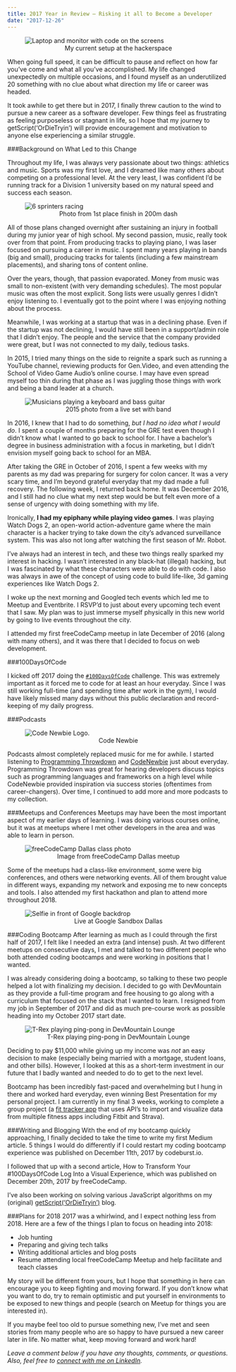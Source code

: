 ```yaml
---
title: 2017 Year in Review — Risking it all to Become a Developer
date: "2017-12-26"
---
```


<figure>
  <img src="./dm-setup.jpeg" alt="Laptop and monitor with code on the screens"/>
  <figcaption style="text-align: center">My current setup at the hackerspace</figcaption>
</figure>

When going full speed, it can be difficult to pause and reflect on how far you’ve come and what all you’ve accomplished. My life changed unexpectedly on multiple occasions, and I found myself as an underutilized 20 something with no clue about what direction my life or career was headed.

It took awhile to get there but in 2017, I finally threw caution to the wind to pursue a new career as a software developer. Few things feel as frustrating as feeling purposeless or stagnant in life, so I hope that my journey to getScript(‘OrDieTryin’) will provide encouragement and motivation to anyone else experiencing a similar struggle.

###Background on What Led to this Change

Throughout my life, I was always very passionate about two things: athletics and music. Sports was my first love, and I dreamed like many others about competing on a professional level. At the very least, I was confident I’d be running track for a Division 1 university based on my natural speed and success each season.

<figure>
  <img src="./track.jpeg" alt="6 sprinters racing"/>
  <figcaption style="text-align: center">Photo from 1st place finish in 200m dash</figcaption>
</figure>

All of those plans changed overnight after sustaining an injury in football during my junior year of high school. My second passion, music, really took over from that point. From producing tracks to playing piano, I was laser focused on pursuing a career in music. I spent many years playing in bands (big and small), producing tracks for talents (including a few mainstream placements), and sharing tons of content online.

Over the years, though, that passion evaporated. Money from music was small to non-existent (with very demanding schedules). The most popular music was often the most explicit. Song lists were usually genres I didn’t enjoy listening to. I eventually got to the point where I was enjoying nothing about the process.

Meanwhile, I was working at a startup that was in a declining phase. Even if the startup was not declining, I would have still been in a support/admin role that I didn’t enjoy. The people and the service that the company provided were great, but I was not connected to my daily, tedious tasks.

In 2015, I tried many things on the side to reignite a spark such as running a YouTube channel, reviewing products for Gen.Video, and even attending the School of Video Game Audio’s online course. I may have even spread myself too thin during that phase as I was juggling those things with work and being a band leader at a church.

<figure>
  <img src="./keys.jpeg" alt="Musicians playing a keyboard and bass guitar"/>
  <figcaption style="text-align: center">2015 photo from a live set with band</figcaption>
</figure>

In 2016, I knew that I had to do something, <em>but I had no idea what I would do</em>. I spent a couple of months preparing for the GRE test even though I didn’t know what I wanted to go back to school for. I have a bachelor’s degree in business administration with a focus in marketing, but I didn’t envision myself going back to school for an MBA.

After taking the GRE in October of 2016, I spent a few weeks with my parents as my dad was preparing for surgery for colon cancer. It was a very scary time, and I’m beyond grateful everyday that my dad made a full recovery. The following week, I returned back home. It was December 2016, and I still had no clue what my next step would be but felt even more of a sense of urgency with doing something with my life.

Ironically, <strong>I had my epiphany while playing video games</strong>. I was playing Watch Dogs 2, an open-world action-adventure game where the main character is a hacker trying to take down the city’s advanced surveillance system. This was also not long after watching the first season of Mr. Robot.

I’ve always had an interest in tech, and these two things really sparked my interest in hacking. I wasn’t interested in any black-hat (illegal) hacking, but I was fascinated by what these characters were able to do with code. I also was always in awe of the concept of using code to build life-like, 3d gaming experiences like Watch Dogs 2.

I woke up the next morning and Googled tech events which led me to Meetup and Eventbrite. I RSVP’d to just about every upcoming tech event that I saw. My plan was to just immerse myself physically in this new world by going to live events throughout the city.

I attended my first freeCodeCamp meetup in late December of 2016 (along with many others), and it was there that I decided to focus on web development.

###100DaysOfCode

I kicked off 2017 doing the <a href="https://github.com/MightyJoeW/100-Days-of-Code" target="_blank" rel="noopener noreferrer">```#100DaysOfCode```</a> challenge. This was extremely important as it forced me to code for at least an hour everyday. Since I was still working full-time (and spending time after work in the gym), I would have likely missed many days without this public declaration and record-keeping of my daily progress.

###Podcasts
<figure>
  <img src="./code-newbie-logo.jpeg" alt="Code Newbie Logo."/>
  <figcaption style="text-align: center">Code Newbie</figcaption>
</figure>

Podcasts almost completely replaced music for me for awhile. I started listening to <a href="https://www.programmingthrowdown.com/" target="_blank" rel="noopener noreferrer">Programming Throwdown</a> and <a href="https://www.codenewbie.org/" target="_blank" rel="noopener noreferrer">CodeNewbie</a> just about everyday. Programming Throwdown was great for hearing developers discuss topics such as programming languages and frameworks on a high level while CodeNewbie provided inspiration via success stories (oftentimes from career-changers). Over time, I continued to add more and more podcasts to my collection.

###Meetups and Conferences
Meetups may have been the most important aspect of my earlier days of learning. I was doing various courses online, but it was at meetups where I met other developers in the area and was able to learn in person.

<figure>
  <img src="./fccd.jpeg" alt="freeCodeCamp Dallas class photo"/>
  <figcaption style="text-align: center">Image from freeCodeCamp Dallas meetup</figcaption>
</figure>

Some of the meetups had a class-like environment, some were big conferences, and others were networking events. All of them brought value in different ways, expanding my network and exposing me to new concepts and tools. I also attended my first hackathon and plan to attend more throughout 2018.

<figure>
  <img src="./google-sandbox.jpeg" alt="Selfie in front of Google backdrop"/>
  <figcaption style="text-align: center">Live at Google Sandbox Dallas</figcaption>
</figure>

###Coding Bootcamp
After learning as much as I could through the first half of 2017, I felt like I needed an extra (and intense) push. At two different meetups on consecutive days, I met and talked to two different people who both attended coding bootcamps and were working in positions that I wanted.

I was already considering doing a bootcamp, so talking to these two people helped a lot with finalizing my decision. I decided to go with DevMountain as they provide a full-time program and free housing to go along with a curriculum that focused on the stack that I wanted to learn. I resigned from my job in September of 2017 and did as much pre-course work as possible heading into my October 2017 start date.

<figure>
  <img src="./dm-trex.jpeg" alt="T-Rex playing ping-pong in DevMountain Lounge"/>
  <figcaption style="text-align: center">T-Rex playing ping-pong in DevMountain Lounge</figcaption>
</figure>

Deciding to pay $11,000 while giving up my income was <em>not</em> an easy decision to make (especially being married with a mortgage, student loans, and other bills). However, I looked at this as a short-term investment in our future that I badly wanted and needed to do to get to the next level.

Bootcamp has been incredibly fast-paced and overwhelming but I hung in there and worked hard everyday, even winning Best Presentation for my personal project. I am currently in my final 3 weeks, working to complete a group project (a <a href="https://github.com/FitTracker/Fitness-Goal-Tracker" target="_blank" rel="noopener noreferrer">fit tracker app</a> that uses API’s to import and visualize data from multiple fitness apps including Fitbit and Strava).

###Writing and Blogging
With the end of my bootcamp quickly approaching, I finally decided to take the time to write my first Medium article. 5 things I would do differently if I could restart my coding bootcamp experience was published on December 11th, 2017 by codeburst.io.

I followed that up with a second article, How to Transform Your #100DaysOfCode Log Into a Visual Experience, which was published on December 20th, 2017 by freeCodeCamp.

I’ve also been working on solving various JavaScript algorithms on my (original) <a href="https://getscriptordietryin.wordpress.com/" target="_blank" rel="noopener noreferrer">getScript(‘OrDieTryin’)</a> blog.

###Plans for 2018
2017 was a whirlwind, and I expect nothing less from 2018. Here are a few of the things I plan to focus on heading into 2018:

- Job hunting
- Preparing and giving tech talks
- Writing additional articles and blog posts
- Resume attending local freeCodeCamp Meetup and help facilitate and teach classes

My story will be different from yours, but I hope that something in here can encourage you to keep fighting and moving forward. If you don’t know what you want to do, try to remain optimistic and put yourself in environments to be exposed to new things and people (search on Meetup for things you are interested in).

If you maybe feel too old to pursue something new, I’ve met and seen stories from many people who are so happy to have pursued a new career later in life. No matter what, keep moving forward and work hard!

<em>Leave a comment below if you have any thoughts, comments, or questions. Also, feel free to <a href="https://www.linkedin.com/in/josephmwarren/" target="_blank" rel="noopener noreferrer">connect with me on LinkedIn</a>.</em>